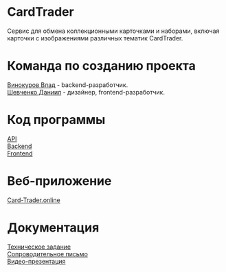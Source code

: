 # CardTrader
Сервис для обмена коллекционными карточками и наборами, включая карточки с изображениями различных тематик CardTrader. <br />
# Команда по созданию проекта
[Винокуров Влад](https://github.com/GoreIbIu) - backend-разработчик. <br />
[Шевченко Даниил](https://github.com/drklbri) - дизайнер, frontend-разработчик. <br />
# Код программы
[API](https://card-trader.online/api/api-docs/)<br />
[Backend](https://github.com/drklbri/CardTrader/tree/main/app/backend)<br />
[Frontend](https://github.com/drklbri/CardTrader/tree/main/app/frontend) <br />

# Веб-приложение
[Card-Trader.online](https://card-trader.online/)<br />
# Документация


[Техническое задание](https://github.com/drklbri/CardTrader/blob/develop/Documents/%D0%A2%D0%97.docx)<br />
[Сопроводительное письмо](https://github.com/drklbri/CardTrader/blob/develop/Documents/%D0%A1%D0%BE%D0%BF%D1%80%D0%BE%D0%B2%D0%BE%D0%B4%D0%B8%D1%82%D0%B5%D0%BB%D1%8C%D0%BD%D0%BE%D0%B5%20%D0%BF%D0%B8%D1%81%D1%8C%D0%BC%D0%BE.docx) <br />
[Видео-презентация](https://drive.google.com/file/d/1sPV3AbUf9WNbh4DHQqotIGfc3DqFs_mw/view?usp=sharing) <br />
